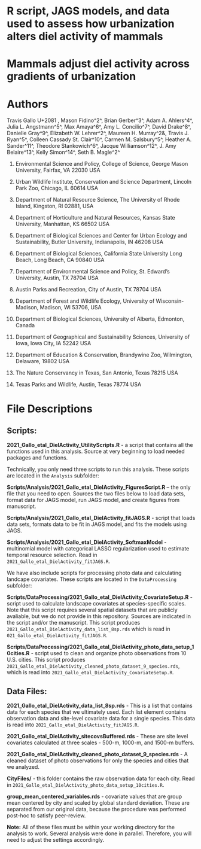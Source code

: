 # R script, JAGS models, and data used to assess how urbanization alters diel activity of mammals

# Mammals adjust diel activity across gradients of urbanization

# **Authors**

Travis Gallo U+2081 , Mason Fidino^2^, Brian Gerber^3^, Adam A. Ahlers^4^, Julia L. Angstmann^5^, Max Amaya^6^, Amy L. Concilio^7^, David Drake^8^, Danielle Gray^9^, Elizabeth W. Lehrer^2^, Maureen H. Murray^2&, Travis J. Ryan^5^, Colleen Cassady St. Clair^10^, Carmen M. Salsbury^5^, Heather A. Sander^11^, Theodore Stankowich^6^, Jacque Williamson^12^, J. Amy Belaire^13^, Kelly Simon^14^, Seth B. Magle^2^

1.  Environmental Science and Policy, College of Science, George Mason University, Fairfax, VA 22030 USA

2.  Urban Wildlife Institute, Conservation and Science Department, Lincoln Park Zoo, Chicago, IL 60614 USA

3.  Department of Natural Resource Science, The University of Rhode Island, Kingston, RI 02881, USA

4.  Department of Horticulture and Natural Resources, Kansas State University, Manhattan, KS 66502 USA

5.  Department of Biological Sciences and Center for Urban Ecology and Sustainability, Butler University, Indianapolis, IN 46208 USA

6.  Department of Biological Sciences, California State University Long Beach, Long Beach, CA 90840 USA

7.  Department of Environmental Science and Policy, St. Edward’s University, Austin, TX 78704 USA

8.  Austin Parks and Recreation, City of Austin, TX 78704 USA

9.  Department of Forest and Wildlife Ecology, University of Wisconsin-Madison, Madison, WI 53706, USA

10. Department of Biological Sciences, University of Alberta, Edmonton, Canada

11. Department of Geographical and Sustainability Sciences, University of Iowa, Iowa City, IA 52242 USA

12. Department of Education & Conservation, Brandywine Zoo, Wilmington, Delaware, 19802 USA

13. The Nature Conservancy in Texas, San Antonio, Texas 78215 USA

14. Texas Parks and Wildlife, Austin, Texas 78774 USA

# **File Descriptions**

## **Scripts:**

**2021_Gallo_etal_DielActivity_UtilityScripts.R** - a script that contains all the functions used in this analysis. Source at very beginning to load needed packages and functions.

Technically, you only need three scripts to run this analysis. These scripts are located in the `Analysis` subfolder:

**Scripts/Analysis/2021_Gallo_etal_DielActivity_FiguresScript.R** – the only file that you need to open. Sources the two files below to load data sets, format data for JAGS model, run JAGS model, and create figures from manuscript.

**Scripts/Analysis/2021_Gallo_etal_DielActivity_fitJAGS.R** - script that loads data sets, formats data to be fit in JAGS model, and fits the models using JAGS.

**Scripts/Analysis/2021_Gallo_etal_DielActivity_SoftmaxModel** - multinomial model with categorical LASSO regularization used to estimate temporal resource selection. Read in `2021_Gallo_etal_DielActivity_fitJAGS.R`.

We have also include scripts for processing photo data and calculating landcape covariates. These scripts are located in the `DataProcessing` subfolder:

**Scripts/DataProcessing/2021_Gallo_etal_DielActivity_CovariateSetup.R** - script used to calculate landscape covariates at species-specific scales. Note that this script requires several spatial datasets that are publicly avaliable, but we do not provide in this repository. Sources are indicated in the script and/or the manuscript. This script produces `2021_Gallo_etal_DielActivity_data_list_8sp.rds` which is read in `021_Gallo_etal_DielActivity_fitJAGS.R`.

**Scripts/DataProcessing/2021_Gallo_etal_DielActivity_photo_data_setup_10cities.R** - script used to clean and organize photo observations from 10 U.S. cities. This script produces `2021_Gallo_etal_DielActivity_cleaned_photo_dataset_9_species.rds`, which is read into `2021_Gallo_etal_DielActivity_CovariateSetup.R`.

## **Data Files:**

**2021_Gallo_etal_DielActivity_data_list_8sp.rds** - This is a list that contains data for each species that we ultimately used. Each list element contains observation data and site-level covariate data for a single species. This data is read into `2021_Gallo_etal_DielActivity_fitJAGS.R`.

**2021_Gallo_etal_DielActivity_sitecovsBuffered.rds** - These are site level covariates calculated at three scales - 500-m, 1000-m, and 1500-m buffers.

**2021_Gallo_etal_DielActivity_cleaned_photo_dataset_9\_species.rds** - A cleaned dataset of photo observations for only the species and cities that we analyzed.

**CityFiles/** - this folder contains the raw observation data for each city. Read in `2021_Gallo_etal_DielActivity_photo_data_setup_10cities.R`.

**group_mean_centered_variables.rds** - covariate values that are group mean centered by city and scaled by global standard deviation. These are separated from our original data, because the procedure was performed post-hoc to satisfy peer-review.

**Note:** All of these files must be within your working directory for the analysis to work. Several analysis were done in parallel. Therefore, you will need to adjust the settings accordingly.
